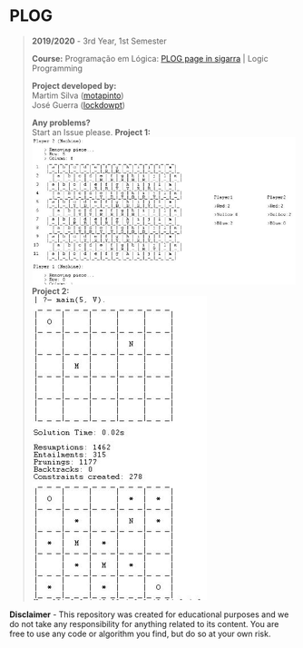 # PLOG

> **2019/2020** - 3rd Year, 1st Semester	
>	
> **Course:** Programação em Lógica: [PLOG page in sigarra](https://sigarra.up.pt/feup/en/ucurr_geral.ficha_uc_view?pv_ocorrencia_id=272714) | Logic Programming
>	
> **Project developed by:**\
> Martim Silva ([motapinto](https://github.com/motapinto))\
> José Guerra ([lockdowpt](https://github.com/lockdowpt))
>
> **Any problems?**\
> Start an Issue please.
> **Project 1:**\
> ![Project 1](Projects/Project1/img/proj1.jpg)
> **Project 2:**\
> ![Project 2](Projects/Project2/img/proj2.jpg)

**Disclaimer** - This repository was created for educational purposes and we do not take any responsibility for anything related to its content. You are free to use any code or algorithm you find, but do so at your own risk.
